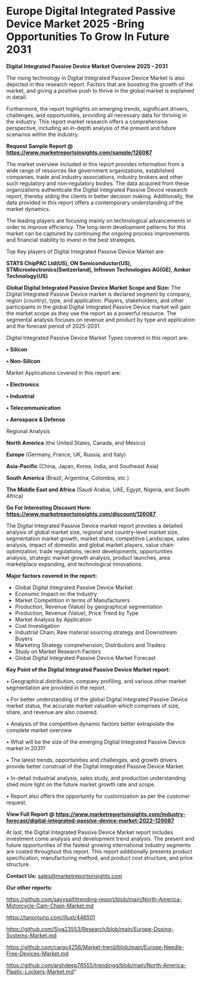 # Europe Digital Integrated Passive Device Market 2025 -Bring Opportunities To Grow In Future 2031

<Strong> Digital Integrated Passive Device Market Overview 2025 - 2031</strong>

The rising technology in Digital Integrated Passive Device Market is also depicted in this research report. Factors that are boosting the growth of the market, and giving a positive push to thrive in the global market is explained in detail.

Furthermore, the report highlights on emerging trends, significant drivers, challenges, and opportunities, providing all necessary data for thriving in the industry. This report market research offers a comprehensive perspective, including an in-depth analysis of the present and future scenarios within the industry.

<strong>Request Sample Report @ <a href=https://www.marketreportsinsights.com/sample/126087>https://www.marketreportsinsights.com/sample/126087</a></strong>

The market overview included in this report provides information from a wide range of resources like government organizations, established companies, trade and industry associations, industry brokers and other such regulatory and non-regulatory bodies. The data acquired from these organizations authenticate the Digital Integrated Passive Device research report, thereby aiding the clients in better decision making. Additionally, the data provided in this report offers a contemporary understanding of the market dynamics.

The leading players are focusing mainly on technological advancements in order to improve efficiency. The long-term development patterns for this market can be captured by continuing the ongoing process improvements and financial stability to invest in the best strategies.

Top Key players of Digital Integrated Passive Device Market are:

<strong>STATS ChipPAC Ltd(US), ON Semiconductor(US), STMicroelectronics(Switzerland), Infineon Technologies AG(GE), Amkor Technology(US)</strong>

<strong><b>Global Digital Integrated Passive Device Market Scope and Size:</b></strong>
The Digital Integrated Passive Device market is declared segment by company, region (country), type, and application. Players, stakeholders, and other participants in the global Digital Integrated Passive Device market will gain the market scope as they use the report as a powerful resource. The segmental analysis focuses on revenue and product by type and application and the forecast period of 2025-2031.

Digital Integrated Passive Device Market Types covered in this report are:

<strong>• Silicon

• Non-Silicon</strong>

Market Applications covered in this report are:

<strong>• Electronics

• Industrial

• Telecommunication

• Aerospace & Defense</strong> 

Regional Analysis

<strong>North America</strong> (the United States, Canada, and Mexico)

<strong>Europe</strong> (Germany, France, UK, Russia, and Italy)

<strong>Asia-Pacific</strong> (China, Japan, Korea, India, and Southeast Asia)

<strong>South America</strong> (Brazil, Argentina, Colombia, etc.)

<strong>The Middle East and Africa</strong> (Saudi Arabia, UAE, Egypt, Nigeria, and South Africa)

<strong>Go For Interesting Discount Here: <a href=https://www.marketreportsinsights.com/discount/126087>https://www.marketreportsinsights.com/discount/126087</a></strong>

The Digital Integrated Passive Device market report provides a detailed analysis of global market size, regional and country-level market size, segmentation market growth, market share, competitive Landscape, sales analysis, impact of domestic and global market players, value chain optimization, trade regulations, recent developments, opportunities analysis, strategic market growth analysis, product launches, area marketplace expanding, and technological innovations.

<strong><b>Major factors covered in the report:</b></strong>
<ul>
  <li>Global Digital Integrated Passive Device Market </li>
  <li>Economic Impact on the Industry</li>
  <li>Market Competition in terms of Manufacturers</li>
  <li>Production, Revenue (Value) by geographical segmentation</li>
  <li>Production, Revenue (Value), Price Trend by Type</li>
  <li>Market Analysis by Application</li>
  <li>Cost Investigation</li>
  <li>Industrial Chain, Raw material sourcing strategy and Downstream Buyers</li>
  <li>Marketing Strategy comprehension, Distributors and Traders</li>
  <li>Study on Market Research Factors</li>
  <li>Global Digital Integrated Passive Device Market Forecast</li>
</ul>

<strong><b>Key Point of the Digital Integrated Passive Device Market report:</b></strong>

• Geographical distribution, company profiling, and various other market segmentation are provided in the report.

• For better understanding of the global Digital Integrated Passive Device market status, the accurate market valuation which comprises of size, share, and revenue are also covered.

• Analysis of the competitive dynamic factors better extrapolate the complete market overview

• What will be the size of the emerging Digital Integrated Passive Device market in 2031?

• The latest trends, opportunities and challenges, and growth drivers provide better construal of the Digital Integrated Passive Device Market.

• In-detail industrial analysis, sales study, and production understanding shed more light on the future market growth rate and scope.

• Report also offers the opportunity for customization as per the customer request.

<strong><b>View Full Report @ <a href=https://www.marketreportsinsights.com/industry-forecast/digital-integrated-passive-device-market-2022-126087>https://www.marketreportsinsights.com/industry-forecast/digital-integrated-passive-device-market-2022-126087</a></b></strong>


At last, the Digital Integrated Passive Device Market report includes investment come analysis and development trend analysis. The present and future opportunities of the fastest growing international industry segments are coated throughout this report. This report additionally presents product specification, manufacturing method, and product cost structure, and price structure.

<strong>Contact Us:</strong>
sales@marketreportsinsights.com

<strong>Our other reports:</strong>

<a href=https://github.com/sayysaif/trending-report/blob/main/North-America-Motorcycle-Cam-Chain-Market.md>https://github.com/sayysaif/trending-report/blob/main/North-America-Motorcycle-Cam-Chain-Market.md</a>

<a href=https://tanomuno.com/illust/446501>https://tanomuno.com/illust/446501</a>

<a href=https://github.com/Siya23553/Research/blob/main/Europe-Dosing-Systems-Market.md>https://github.com/Siya23553/Research/blob/main/Europe-Dosing-Systems-Market.md</a>

<a href=https://github.com/cargo4256/Market-trend/blob/main/Europe-Needle-Free-Devices-Market.md>https://github.com/cargo4256/Market-trend/blob/main/Europe-Needle-Free-Devices-Market.md</a>

<a href=https://github.com/arshdeep76555/trendingg/blob/main/North-America-Plastic-Lockers-Market.md>https://github.com/arshdeep76555/trendingg/blob/main/North-America-Plastic-Lockers-Market.md</a>"
